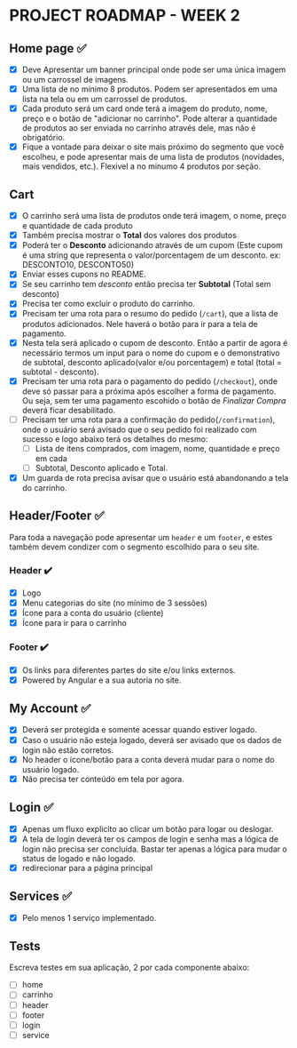 # PROJECT ROADMAP - WEEK 2

## Home page :white_check_mark:

- [x] Deve Apresentar um banner principal onde pode ser uma única imagem ou um carrossel de imagens.
- [x] Uma lista de no mínimo 8 produtos. Podem ser apresentados em uma lista na tela ou em um carrossel de produtos.
- [x] Cada produto será um card onde terá a imagem do produto, nome, preço e o botão de "adicionar no carrinho". Pode alterar a quantidade de produtos ao ser enviada no carrinho através dele, mas não é obrigatório.
- [x] Fique a vontade para deixar o site mais próximo do segmento que você escolheu, e pode apresentar mais de uma lista de produtos (novidades, mais vendidos, etc.). Flexivel a no minumo 4 produtos por seção.

## Cart

- [x] O carrinho será uma lista de produtos onde terá imagem, o nome, preço e quantidade de cada produto
- [x] Também precisa mostrar o **Total** dos valores dos produtos
- [x] Poderá ter o **Desconto** adicionando através de um cupom (Este cupom é uma string que representa o valor/porcentagem de um desconto. ex: DESCONTO10, DESCONTO50)
- [x] Enviar esses cupons no README.
- [x] Se seu carrinho tem _desconto_ então precisa ter **Subtotal** (Total sem desconto)
- [x] Precisa ter como excluir o produto do carrinho.
- [x] Precisam ter uma rota para o resumo do pedido (`/cart`), que a lista de produtos adicionados. Nele haverá o botão para ir para a tela de pagamento.
- [x] Nesta tela será aplicado o cupom de desconto. Então a partir de agora é necessário termos um input para o nome do cupom e o demonstrativo de subtotal, desconto aplicado(valor e/ou porcentagem) e total (total = subtotal - desconto).
- [x] Precisam ter uma rota para o pagamento do pedido (`/checkout`), onde deve só passar para a próxima após escolher a forma de pagamento. Ou seja, sem ter uma pagamento escohido o botão de _Finalizar Compra_ deverá ficar desabilitado.
- [ ] Precisam ter uma rota para a confirmação do pedido(`/confirmation`), onde o usuário será avisado que o seu pedido foi realizado com sucesso e logo abaixo terá os detalhes do mesmo:
  - [ ] Lista de itens comprados, com imagem, nome, quantidade e preço em cada
  - [ ] Subtotal, Desconto aplicado e Total.
- [x] Um guarda de rota precisa avisar que o usuário está abandonando a tela do carrinho.

## Header/Footer :white_check_mark:

Para toda a navegação pode apresentar um `header` e um `footer`, e estes também devem condizer com o segmento escolhido para o seu site.

### Header :heavy_check_mark:

- [x] Logo
- [x] Menu categorias do site (no mínimo de 3 sessões)
- [x] Ícone para a conta do usuário (cliente)
- [x] Ícone para ir para o carrinho

### Footer :heavy_check_mark:

- [x] Os links para diferentes partes do site e/ou links externos.
- [x] Powered by Angular e a sua autoria no site.

## My Account :white_check_mark:

- [x] Deverá ser protegida e somente acessar quando estiver logado.
- [x] Caso o usuário não esteja logado, deverá ser avisado que os dados de login não estão corretos.
- [x] No header o ícone/botão para a conta deverá mudar para o nome do usuário logado.
- [x] Não precisa ter conteúdo em tela por agora.

## Login :white_check_mark:

- [x] Apenas um fluxo explicito ao clicar um botão para logar ou deslogar.
- [x] A tela de login deverá ter os campos de login e senha mas a lógica de login não precisa ser concluída. Bastar ter apenas a lógica para mudar o status de logado e não logado.
- [x] redirecionar para a página principal

## Services :white_check_mark:

- [x] Pelo menos 1 serviço implementado.

## Tests

Escreva testes em sua aplicação, 2 por cada componente abaixo:

- [ ] home
- [ ] carrinho
- [ ] header
- [ ] footer
- [ ] login
- [ ] service
